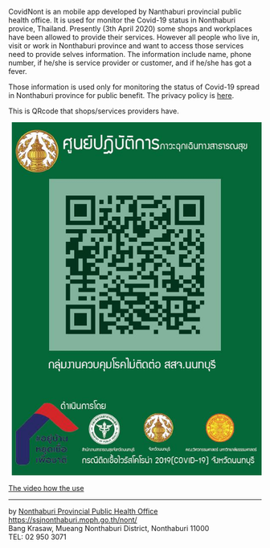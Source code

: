CovidNont is an mobile app developed by Nanthaburi provincial public health office. It is used for monitor the Covid-19 status in Nonthaburi provice, Thailand. Presently (3th April 2020) some shops and workplaces have been allowed to provide their services. However all people who live in, visit or work in Nonthaburi province and want to access those services need to provide selves information. The information include name, phone number, if he/she is service provider or customer, and if he/she has got a fever.

Those information is used only for monitoring the status of Covid-19 spread in Nonthaburi province for public benefit.
The privacy policy is [here](policy).

This is QRcode that shops/services providers have.

![](./doc/0b3b5ca2ee682bd53df971bca50886cf.png)


[The video how the use](./doc/use-video-20200504-a.mov)


---
by [Nonthaburi Provincial Public Health Office](https://ssjnonthaburi.moph.go.th/nont/)<br>
https://ssjnonthaburi.moph.go.th/nont/</br>
Bang Krasaw, Mueang Nonthaburi District, Nonthaburi 11000<br>
TEL: 02 950 3071
